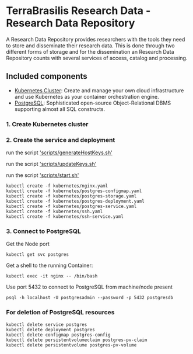 # TerraBrasilis Research Data - Research Data Repository
A Research Data Repository provides researchers with the tools they need to store and disseminate their research data. This is done through two different forms of storage and for the dissemination an Research Data Repository counts with several services of access, catalog and processing. 

## Included components

* [Kubernetes Cluster](): Create and manage your own cloud infrastructure and use Kubernetes as your container orchestration engine.
* [PostgreSQL](): Sophisticated open-source Object-Relational DBMS supporting almost all SQL constructs.

### 1. Create Kubernetes cluster


### 2. Create the service and deployment

run the script ['scripts/generateHostKeys.sh'](scripts/generateHostKeys.sh)

run the script ['scripts/updateKeys.sh'](scripts/updateKeys.sh)

run the script ['scripts/start.sh'](scripts/start.sh)

```shell
kubectl create -f kubernetes/nginx.yaml
kubectl create -f kubernetes/postgres-configmap.yaml
kubectl create -f kubernetes/postgres-storage.yaml
kubectl create -f kubernetes/postgres-deployment.yaml
kubectl create -f kubernetes/postgres-service.yaml
kubectl create -f kubernetes/ssh.yaml
kubectl create -f kubernetes/ssh-service.yaml
```

### 3. Connect to PostgreSQL

Get the Node port

```shell
kubectl get svc postgres
```

Get a shell to the running Container:

```shell
kubectl exec -it nginx -- /bin/bash
```

Use port 5432 to connect to PostgreSQL from machine/node present

```shell
psql -h localhost -U postgresadmin --password -p 5432 postgresdb
```

### For deletion of PostgreSQL resources

```shell
kubectl delete service postgres 
kubectl delete deployment postgres
kubectl delete configmap postgres-config
kubectl delete persistentvolumeclaim postgres-pv-claim
kubectl delete persistentvolume postgres-pv-volume
```

